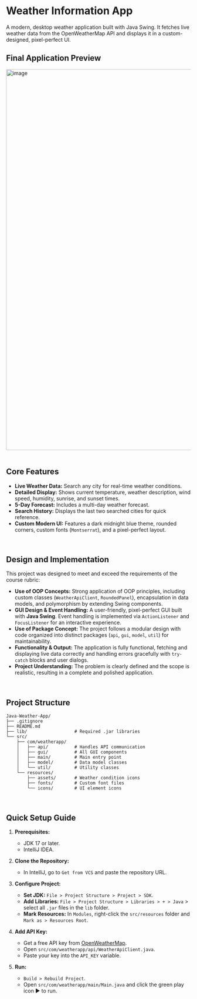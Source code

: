 # Weather Information App
A modern, desktop weather application built with Java Swing. It fetches live weather data from the OpenWeatherMap API and displays it in a custom-designed, pixel-perfect UI.

## Final Application Preview
<img width="1919" height="1035" alt="image" src="https://github.com/user-attachments/assets/2491cf2c-8894-43fd-bd65-9e676570b1b2" />

<br>
<br>

## Core Features
- **Live Weather Data:** Search any city for real-time weather conditions.
- **Detailed Display:** Shows current temperature, weather description, wind speed, humidity, sunrise, and sunset times.
- **5-Day Forecast:** Includes a multi-day weather forecast.
- **Search History:** Displays the last two searched cities for quick reference.
- **Custom Modern UI:** Features a dark midnight blue theme, rounded corners, custom fonts (`Montserrat`), and a pixel-perfect layout.

<br>

## Design and Implementation
This project was designed to meet and exceed the requirements of the course rubric:
-   **Use of OOP Concepts:** Strong application of OOP principles, including custom classes (`WeatherApiClient`, `RoundedPanel`), encapsulation in data models, and polymorphism by extending Swing components.
-   **GUI Design & Event Handling:** A user-friendly, pixel-perfect GUI built with **Java Swing**. Event handling is implemented via `ActionListener` and `FocusListener` for an interactive experience.
-   **Use of Package Concept:** The project follows a modular design with code organized into distinct packages (`api`, `gui`, `model`, `util`) for maintainability.
-   **Functionality & Output:** The application is fully functional, fetching and displaying live data correctly and handling errors gracefully with `try-catch` blocks and user dialogs.
-   **Project Understanding:** The problem is clearly defined and the scope is realistic, resulting in a complete and polished application.

<br>

## Project Structure
```
Java-Weather-App/
├── .gitignore
├── README.md
├── lib/                  # Required .jar libraries
└── src/
    ├── com/weatherapp/
    │   ├── api/          # Handles API communication
    │   ├── gui/          # All GUI components
    │   ├── main/         # Main entry point
    │   ├── model/        # Data model classes
    │   └── util/         # Utility classes
    └── resources/
        ├── assets/       # Weather condition icons
        ├── fonts/        # Custom font files
        └── icons/        # UI element icons
```

<br>

## Quick Setup Guide

1.  **Prerequisites:**
    * JDK 17 or later.
    * IntelliJ IDEA.

2.  **Clone the Repository:**
    * In IntelliJ, go to `Get from VCS` and paste the repository URL.

3.  **Configure Project:**
    * **Set JDK:** `File > Project Structure > Project > SDK`.
    * **Add Libraries:** `File > Project Structure > Libraries > + > Java` > select all `.jar` files in the `lib` folder.
    * **Mark Resources:** In `Modules`, right-click the `src/resources` folder and `Mark as > Resources Root`.

4.  **Add API Key:**
    * Get a free API key from [OpenWeatherMap](https://openweathermap.org/).
    * Open `src/com/weatherapp/api/WeatherApiClient.java`.
    * Paste your key into the `API_KEY` variable.

5.  **Run:**
    * `Build > Rebuild Project`.
    * Open `src/com/weatherapp/main/Main.java` and click the green play icon ▶️ to run.

